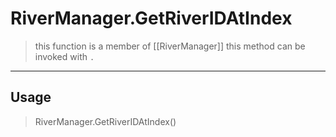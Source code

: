 # RiverManager.GetRiverIDAtIndex
> this function is a member of [[RiverManager]]
> this method can be invoked with `.`
-----
## Usage
> RiverManager.GetRiverIDAtIndex()
